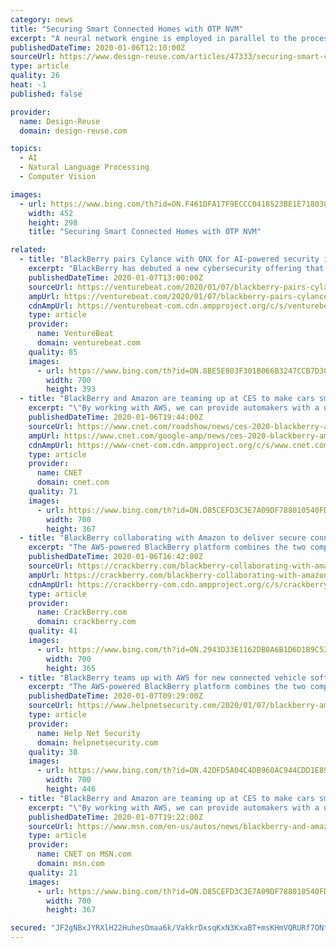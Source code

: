 ```yaml
---
category: news
title: "Securing Smart Connected Homes with OTP NVM"
excerpt: "A neural network engine is employed in parallel to the processors to endow the edge devices with intelligence to execute application such as voice recognition and natural language processing, event detection, and object recognition, all of which learn from the user preferences. Appropriate interfaces need to be integrated into the smart home ..."
publishedDateTime: 2020-01-06T12:10:00Z
sourceUrl: https://www.design-reuse.com/articles/47333/securing-smart-connected-homes-with-otp-nvm.html
type: article
quality: 26
heat: -1
published: false

provider:
  name: Design-Reuse
  domain: design-reuse.com

topics:
  - AI
  - Natural Language Processing
  - Computer Vision

images:
  - url: https://www.bing.com/th?id=ON.F461DFA17F9ECCC0418523BE1E718038
    width: 452
    height: 298
    title: "Securing Smart Connected Homes with OTP NVM"

related:
  - title: "BlackBerry pairs Cylance with QNX for AI-powered security in connected cars"
    excerpt: "BlackBerry has debuted a new cybersecurity offering that brings Cylance’s AI-powered protection to the automotive industry, enabling carmakers and fleet operators to automatically verify drivers, address security threats, and issue software patches. The concept solution debuted at CES 2020 in Las Vegas today and is a product of BlackBerry’s ..."
    publishedDateTime: 2020-01-07T13:00:00Z
    sourceUrl: https://venturebeat.com/2020/01/07/blackberry-pairs-cylance-with-qnx-for-ai-powered-security-in-connected-cars/
    ampUrl: https://venturebeat.com/2020/01/07/blackberry-pairs-cylance-with-qnx-for-ai-powered-security-in-connected-cars/amp/
    cdnAmpUrl: https://venturebeat-com.cdn.ampproject.org/c/s/venturebeat.com/2020/01/07/blackberry-pairs-cylance-with-qnx-for-ai-powered-security-in-connected-cars/amp/
    type: article
    provider:
      name: VentureBeat
      domain: venturebeat.com
    quality: 85
    images:
      - url: https://www.bing.com/th?id=ON.8BE5E803F301B066B3247CCB7D303AB0
        width: 700
        height: 393
  - title: "BlackBerry and Amazon are teaming up at CES to make cars smarter, more secure"
    excerpt: "\"By working with AWS, we can provide automakers with a unique foundational software platform ... to provide drivers with leading cybersecurity resources and predictive maintenance information via the latest artificial intelligence applications.\""
    publishedDateTime: 2020-01-06T19:44:00Z
    sourceUrl: https://www.cnet.com/roadshow/news/ces-2020-blackberry-amazon-iot-cars-machine-learning/
    ampUrl: https://www.cnet.com/google-amp/news/ces-2020-blackberry-amazon-iot-cars-machine-learning/
    cdnAmpUrl: https://www-cnet-com.cdn.ampproject.org/c/s/www.cnet.com/google-amp/news/ces-2020-blackberry-amazon-iot-cars-machine-learning/
    type: article
    provider:
      name: CNET
      domain: cnet.com
    quality: 71
    images:
      - url: https://www.bing.com/th?id=ON.D85CEFD3C3E7A09DF788010540FD3E18
        width: 700
        height: 367
  - title: "BlackBerry collaborating with Amazon to deliver secure connected car platform"
    excerpt: "The AWS-powered BlackBerry platform combines the two companies' edge and cloud technologies ... speed product development and ultimately to provide owners with leading cyber-security resources and predictive maintenance information via the latest artificial intelligence applications. The result is enhanced VVIP treatment for our discerning ..."
    publishedDateTime: 2020-01-06T16:42:00Z
    sourceUrl: https://crackberry.com/blackberry-collaborating-with-amazon-to-deliver-secure-connected-car
    ampUrl: https://crackberry.com/blackberry-collaborating-with-amazon-to-deliver-secure-connected-car?amp
    cdnAmpUrl: https://crackberry-com.cdn.ampproject.org/c/s/crackberry.com/blackberry-collaborating-with-amazon-to-deliver-secure-connected-car?amp
    type: article
    provider:
      name: CrackBerry.com
      domain: crackberry.com
    quality: 41
    images:
      - url: https://www.bing.com/th?id=ON.2943D33E1162DB0A6B1D6D1B9C536BCC
        width: 700
        height: 365
  - title: "BlackBerry teams up with AWS for new connected vehicle software platform"
    excerpt: "The AWS-powered BlackBerry platform combines the two companies’ edge and cloud ... speed product development and ultimately to provide owners with leading cyber-security resources and predictive maintenance information via the latest artificial intelligence applications. “The result is enhanced VVIP treatment for our discerning luxury ..."
    publishedDateTime: 2020-01-07T09:29:00Z
    sourceUrl: https://www.helpnetsecurity.com/2020/01/07/blackberry-amazon-web-services/
    type: article
    provider:
      name: Help Net Security
      domain: helpnetsecurity.com
    quality: 38
    images:
      - url: https://www.bing.com/th?id=ON.42DFD5A04C4DB960AC944CDD1E89A573
        width: 700
        height: 446
  - title: "BlackBerry and Amazon are teaming up at CES to make cars smarter, more secure"
    excerpt: "\"By working with AWS, we can provide automakers with a unique foundational software platform ... to provide drivers with leading cybersecurity resources and predictive maintenance information via the latest artificial intelligence applications.\""
    publishedDateTime: 2020-01-07T19:22:00Z
    sourceUrl: https://www.msn.com/en-us/autos/news/blackberry-and-amazon-are-teaming-up-at-ces-to-make-cars-smarter-more-secure/ar-BBYFTu4
    type: article
    provider:
      name: CNET on MSN.com
      domain: msn.com
    quality: 21
    images:
      - url: https://www.bing.com/th?id=ON.D85CEFD3C3E7A09DF788010540FD3E18
        width: 700
        height: 367

secured: "JF2gNBxJYRXlH22HuhesOmaa6k/VakkrDxsqKxN3KxaBT+msKHmVQRURf7ONtZaK+GuIddUP9LN2EcOKEByKLuqbWmQec59Vbum/1PFuYrosSAgEq/+acM1a3MZTCQatud440HT3so+Rgbg7o/H/UhiyjG6Qri8jf+1174eNkiaKxX6zEujmxvDYC/4fLZtBpHQX1xCfvZTijKOKmWy6NS2Kpt1DmDi4ea444l/sLQWZqkysfYNS5Mhn/PvK1YL6CNd1INB39QP/I3OX+19q5A==;C5esT7Z+J2mIJD2ghyNUZg=="
---
```


